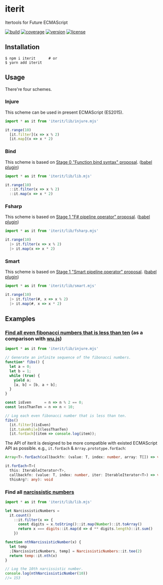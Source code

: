 # iterit
Itertools for Future ECMAScript

[![build](https://flat.badgen.net/travis/TitanSnow/iterit?icon=travis&label=build)](https://travis-ci.org/TitanSnow/iterit)
[![coverage](https://flat.badgen.net/codecov/c/github/TitanSnow/iterit?icon=codecov)](https://codecov.io/gh/TitanSnow/iterit)
[![version](https://flat.badgen.net/npm/v/iterit?icon=npm&label=version)](https://www.npmjs.com/package/iterit)
[![license](https://flat.badgen.net/npm/license/iterit)](LICENSE)

## Installation
```console
$ npm i iterit      # or
$ yarn add iterit
```

## Usage

There're four schemes.

### Injure

This scheme can be used in present ECMAScript (ES2015).

```javascript
import * as it from 'iterit/lib/injure.mjs'

it.range(10)
  [it.filter](x => x % 2)
  [it.map](x => x * 2)
```

### Bind

This scheme is based on [Stage 0 "Function bind syntax" proposal](https://github.com/zenparsing/es-function-bind).
([babel plugin](https://babeljs.io/docs/en/next/babel-plugin-proposal-function-bind.html))

```javascript
import * as it from 'iterit/lib/lib.mjs'

it.range(10)
  ::it.filter(x => x % 2)
  ::it.map(x => x * 2)
```

### Fsharp

This scheme is based on [Stage 1 "F# pipeline operator" proposal](https://github.com/valtech-nyc/proposal-fsharp-pipelines).
([babel plugin](https://babeljs.io/docs/en/next/babel-plugin-proposal-pipeline-operator.html))

```javascript
import * as it from 'iterit/lib/fsharp.mjs'

it.range(10)
  |> it.filter(x => x % 2)
  |> it.map(x => x * 2)
```

### Smart

This scheme is based on [Stage 1 "Smart pipeline operator" proposal](https://github.com/js-choi/proposal-smart-pipelines).
([babel plugin](https://babeljs.io/docs/en/next/babel-plugin-proposal-pipeline-operator.html))

```javascript
import * as it from 'iterit/lib/smart.mjs'

it.range(10)
  |> it.filter(#, x => x % 2)
  |> it.map(#, x => x * 2)
```

## Examples

### [Find all even fibonacci numbers that is less than ten](https://fitzgen.github.io/wu.js/#basics) (as a comparison with [wu.js](https://fitzgen.github.io/wu.js))

```javascript
import * as it from 'iterit/lib/injure.mjs'

// Generate an infinite sequence of the fibonacci numbers.
function* fibs() {
  let a = 0;
  let b = 1;
  while (true) {
    yield a;
    [a, b] = [b, a + b];
  }
}

const isEven      = n => n % 2 == 0;
const lessThanTen = n => n < 10;

// Log each even fibonacci number that is less than ten.
fibs()
  [it.filter](isEven)
  [it.takeWhile](lessThanTen)
  [it.forEach](item => console.log(item));
```

The API of iterit is designed to be more compatible with existed ECMAScript API as possible. e.g., `it.forEach` & `Array.prototype.forEach`:
```typescript
Array<T>.forEach(callbackfn: (value: T, index: number, array: T[]) => void, thisArg?: any): void;

it.forEach<T>(
  this: IterableIterator<T>,
  callbackfn: (value: T, index: number, iter: IterableIterator<T>) => void,
  thisArg?: any): void
```

### Find all [narcissistic numbers](https://en.wikipedia.org/wiki/Narcissistic_number)

```javascript
import * as it from 'iterit/lib/lib.mjs'

let NarcissisticNumbers =
  it.count()
    ::it.filter(x => {
      const digits = x.toString()::it.map(Number)::it.toArray()
      return x === digits::it.map(d => d ** digits.length)::it.sum()
    })

function nthNarcissisticNumber(x) {
  let temp
  ;[NarcissisticNumbers, temp] = NarcissisticNumbers::it.tee(2)
  return temp::it.nth(x)
}

// Log the 10th narcissistic number.
console.log(nthNarcissisticNumber(10))
//= 153
```
